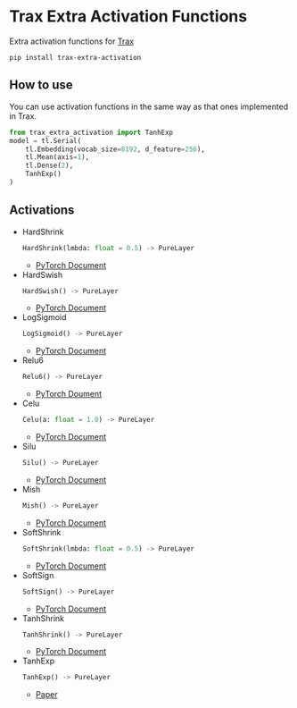 # Trax Extra Activation Functions
Extra activation functions for [Trax](https://github.com/google/trax)

<code>pip install trax-extra-activation</code>

## How to use
You can use activation functions in the same way as that ones implemented in Trax.

```python
from trax_extra_activation import TanhExp
model = tl.Serial(
    tl.Embedding(vocab_size=8192, d_feature=256),
    tl.Mean(axis=1),
    tl.Dense(2),
    TanhExp()
)
```

## Activations
- HardShrink
  ```python
  HardShrink(lmbda: float = 0.5) -> PureLayer
  ```
  - [PyTorch Document](https://pytorch.org/docs/stable/generated/torch.nn.Hardshrink.html#torch.nn.Hardshrink)
- HardSwish
  ```python
  HardSwish() -> PureLayer
  ```
  - [PyTorch Document](https://pytorch.org/docs/stable/generated/torch.nn.Hardswish.html#torch.nn.Hardswish)
- LogSigmoid
  ```python
  LogSigmoid() -> PureLayer
  ```
  - [PyTorch Document](https://pytorch.org/docs/stable/generated/torch.nn.LogSigmoid.html#torch.nn.LogSigmoid)
- Relu6
  ```python
  Relu6() -> PureLayer
  ```
  - [PyTorch Doument](https://pytorch.org/docs/stable/generated/torch.nn.ReLU6.html#torch.nn.ReLU6)
- Celu
  ```python
  Celu(a: float = 1.0) -> PureLayer
  ```
  - [PyTorch Document](https://pytorch.org/docs/stable/generated/torch.nn.CELU.html#torch.nn.CELU)
- Silu
  ```python
  Silu() -> PureLayer
  ```
  - [PyTorch Document](https://pytorch.org/docs/stable/generated/torch.nn.SiLU.html#torch.nn.SiLU)
- Mish
  ```python
  Mish() -> PureLayer
  ```
  - [PyTorch Document](https://pytorch.org/docs/stable/generated/torch.nn.Mish.html#torch.nn.Mish)
- SoftShrink
  ```python
  SoftShrink(lmbda: float = 0.5) -> PureLayer
  ```
  - [PyTorch Document](https://pytorch.org/docs/stable/generated/torch.nn.Softshrink.html#torch.nn.Softshrink)
- SoftSign
  ```python
  SoftSign() -> PureLayer
  ```
  - [PyTorch Document](https://pytorch.org/docs/stable/generated/torch.nn.Softsign.html#torch.nn.Softsign)
- TanhShrink
  ```python
  TanhShrink() -> PureLayer
  ```
  - [PyTorch Document](https://pytorch.org/docs/stable/generated/torch.nn.Tanhshrink.html#torch.nn.Tanhshrink)
- TanhExp
  ```python
  TanhExp() -> PureLayer
  ```
  - [Paper](https://arxiv.org/abs/2003.09855)
